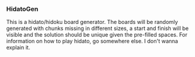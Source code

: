 ### HidatoGen

This is a hidato/hidoku board generator. The boards will be randomly generated with chunks missing in different sizes, a start and 
finish will be visible and the solution should be unique given the pre-filled spaces. For information on how to play hidato, go 
somewhere else. I don't wanna explain it.
